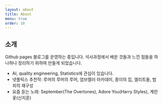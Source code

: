 ```yaml
---
layout: about
title: About
menu: true
order: 10
---
```


## 소개

Github pages 블로그를 운영하는 중입니다. 석사과정에서 배운 것들과 느낀 점들을 하나하나 정리하기 위하여 만들게 되었습니다. 
* AI, quality engineering, Statistics에 관심이 있습니다. 
* 넷플릭스 추천작: 루머의 루머의 루머, 엄브렐러 아카데미, 종이의 집, 엘리트들, 범죄의 재구성
* 요즘 듣는 노래: September(The Overtones), Adore You(Harry Styles), 계란꽃(신지훈)


